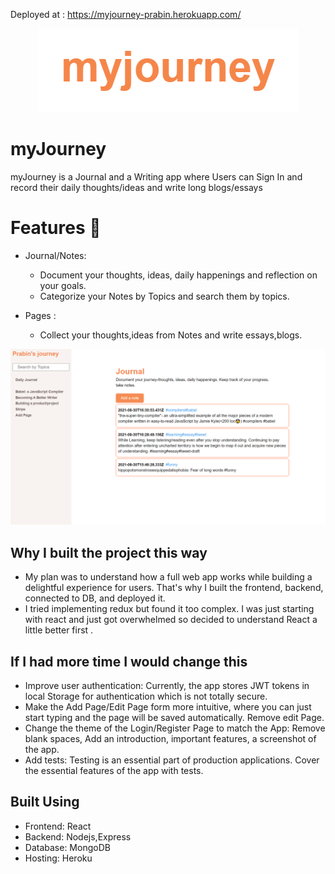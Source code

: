 Deployed at : https://myjourney-prabin.herokuapp.com/

<!-- # TODO:
- <strike> Register and Sign In</strike>
- Log Out
- <strike> Journal Topics</strike>
- <strike>Search Journal by topics</strike>
- Time zone -->

<div align="center">
  <img src="./assets/myjourney.png">
</div>

# myJourney

myJourney is a Journal and a Writing app where Users can
Sign In and record their daily thoughts/ideas and write long
blogs/essays

# Features :rocket:

- Journal/Notes:

  - Document your thoughts, ideas, daily happenings and reflection on your goals.
  - Categorize your Notes by Topics and search them by topics.

- Pages :
  - Collect your thoughts,ideas from Notes and write essays,blogs.

<div align="center">
    <img src="./assets/journal-screenshot.png">
</div>

## Why I built the project this way
- My plan was to understand how a full web app works while building a delightful experience for users. That's why I built the frontend, backend, connected to DB, and deployed it.
- I tried implementing redux but found it too complex. I was just starting with react and just got overwhelmed so decided to understand React a little better first .

## If I had more time I would change this
- Improve user authentication: Currently, the app stores JWT tokens in local Storage for authentication which is not totally secure.
- Make the Add Page/Edit Page form more intuitive, where you can just start typing and the page will be saved automatically. Remove edit Page.
- Change the theme of the Login/Register Page to match the App: Remove blank spaces, Add an introduction, important features, a screenshot of the app. 
- Add tests: Testing is an essential part of production applications. Cover the essential features of the app with tests.

## Built Using

- Frontend: React
- Backend: Nodejs,Express
- Database: MongoDB
- Hosting: Heroku
